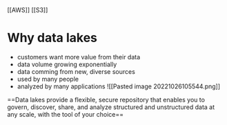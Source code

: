 [[AWS]] [[S3]] 

# Why data lakes
- customers want more value from their data
- data volume growing exponentially
- data comming from new, diverse sources
- used by many people
- analyzed by many applications
![[Pasted image 20221026105544.png]]

==Data lakes provide a flexible, secure repository that enables you to govern, discover, share, and analyze structured and unstructured data at any scale, with the tool of your choice==